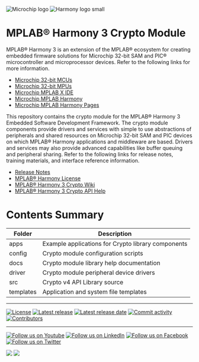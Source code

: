![Microchip logo](https://raw.githubusercontent.com/wiki/Microchip-MPLAB-Harmony/Microchip-MPLAB-Harmony.github.io/images/microchip_logo.png)
![Harmony logo small](https://raw.githubusercontent.com/wiki/Microchip-MPLAB-Harmony/Microchip-MPLAB-Harmony.github.io/images/microchip_mplab_harmony_logo_small.png)

# MPLAB® Harmony 3 Crypto Module

MPLAB® Harmony 3 is an extension of the MPLAB® ecosystem for creating
embedded firmware solutions for Microchip 32-bit SAM and PIC® microcontroller
and microprocessor devices. Refer to the following links for more information.

- [Microchip 32-bit MCUs](https://www.microchip.com/design-centers/32-bit)
- [Microchip 32-bit MPUs](https://www.microchip.com/design-centers/32-bit-mpus)
- [Microchip MPLAB X IDE](https://www.microchip.com/mplab/mplab-x-ide)
- [Microchip MPLAB Harmony](https://www.microchip.com/mplab/mplab-harmony)
- [Microchip MPLAB Harmony Pages](https://microchip-mplab-harmony.github.io/)

This repository contains the crypto module for the MPLAB® Harmony 3 Embedded
Software Development Framework. The crypto module components provide drivers
and services with simple to use abstractions of peripherals and shared
resources on Microchip 32-bit SAM and PIC devices on which MPLAB® Harmony
applications and middleware are based. Drivers and services may also provide
advanced capabilities like buffer queuing and peripheral sharing. Refer to
the following links for release notes, training materials, and interface
reference information.

- [Release Notes](./release_notes.md)
- [MPLAB® Harmony License](mplab_harmony_license.md)
- [MPLAB® Harmony 3 Crypto Wiki](https://github.com/Microchip-MPLAB-Harmony/crypto/wiki)
- [MPLAB® Harmony 3 Crypto API Help](https://microchip-mplab-harmony.github.io/crypto)

# Contents Summary

| Folder    | Description                                                |
|-----------|------------------------------------------------------------|
| apps      | Example applications for Crypto library components         |
| config    | Crypto module configuration scripts                        |
| docs      | Crypto module library help documentation                   |
| driver    | Crypto module peripheral device drivers                    |
| src       | Crypto v4 API Library source                               |
| templates | Application and system file templates                      |


____

[![License](https://img.shields.io/badge/license-Harmony%20license-orange.svg)](https://github.com/Microchip-MPLAB-Harmony/crypto/blob/master/mplab_harmony_license.md)
[![Latest release](https://img.shields.io/github/release/Microchip-MPLAB-Harmony/crypto.svg)](https://github.com/Microchip-MPLAB-Harmony/crypto/releases/latest)
[![Latest release date](https://img.shields.io/github/release-date/Microchip-MPLAB-Harmony/crypto.svg)](https://github.com/Microchip-MPLAB-Harmony/crypto/releases/latest)
[![Commit activity](https://img.shields.io/github/commit-activity/y/Microchip-MPLAB-Harmony/crypto.svg)](https://github.com/Microchip-MPLAB-Harmony/crypto/graphs/commit-activity)
[![Contributors](https://img.shields.io/github/contributors-anon/Microchip-MPLAB-Harmony/crypto.svg)]()

____

[![Follow us on Youtube](https://img.shields.io/badge/Youtube-Follow%20us%20on%20Youtube-red.svg)](https://www.youtube.com/user/MicrochipTechnology)
[![Follow us on LinkedIn](https://img.shields.io/badge/LinkedIn-Follow%20us%20on%20LinkedIn-blue.svg)](https://www.linkedin.com/company/microchip-technology)
[![Follow us on Facebook](https://img.shields.io/badge/Facebook-Follow%20us%20on%20Facebook-blue.svg)](https://www.facebook.com/microchiptechnology/)
[![Follow us on Twitter](https://img.shields.io/twitter/follow/MicrochipTech.svg?style=social)](https://twitter.com/MicrochipTech)

[![](https://img.shields.io/github/stars/Microchip-MPLAB-Harmony/crypto.svg?style=social)]()
[![](https://img.shields.io/github/watchers/Microchip-MPLAB-Harmony/crypto.svg?style=social)]()

